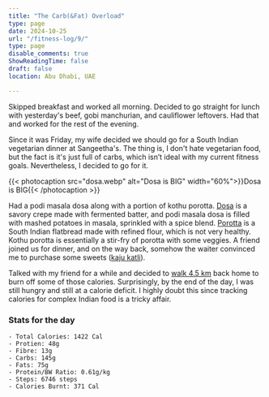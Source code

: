 ```yaml
---
title: "The Carb(&Fat) Overload"
type: page
date: 2024-10-25
url: "/fitness-log/9/"
type: page
disable_comments: true
ShowReadingTime: false
draft: false
location: Abu Dhabi, UAE

---
```


Skipped breakfast and worked all morning. Decided to go straight for lunch with yesterday's beef, gobi manchurian, and cauliflower leftovers. Had that and worked for the rest of the evening.

Since it was Friday, my wife decided we should go for a South Indian vegetarian dinner at Sangeetha's. The thing is, I don't hate vegetarian food, but the fact is it's just full of carbs, which isn’t ideal with my current fitness goals. Nevertheless, I decided to go for it.




{{< photocaption src="dosa.webp" alt="Dosa is BIG" width="60%">}}Dosa is BIG{{< /photocaption >}}

Had a podi masala dosa along with a portion of kothu porotta. [Dosa](https://en.wikipedia.org/wiki/Dosa_(food)
) is a savory crepe made with fermented batter, and podi masala dosa is filled with mashed potatoes in masala, sprinkled with a spice blend. [Porotta](https://en.wikipedia.org/wiki/Parotta) is a South Indian flatbread made with refined flour, which is not very healthy. Kothu porotta is essentially a stir-fry of porotta with some veggies. A friend joined us for dinner, and on the way back, somehow the waiter convinced me to purchase some sweets ([kaju katli](https://en.wikipedia.org/wiki/Kaju_katli)).

Talked with my friend for a while and decided to [walk 4.5 km](https://www.strava.com/activities/12744141092) back home to burn off some of those calories. Surprisingly, by the end of the day, I was still hungry and still at a calorie deficit. I highly doubt this since tracking calories for complex Indian food is a tricky affair.


### Stats for the day

```
- Total Calories: 1422 Cal
- Protien: 48g
- Fibre: 13g
- Carbs: 145g
- Fats: 75g
- Protein/BW Ratio: 0.61g/kg
- Steps: 6746 steps
- Calories Burnt: 371 Cal

```

